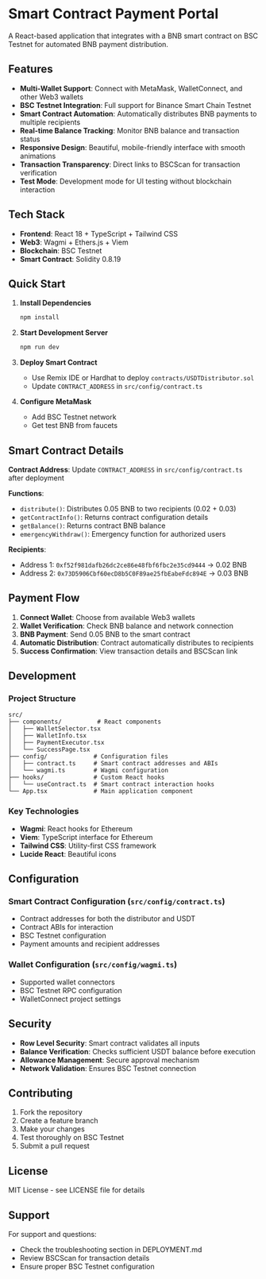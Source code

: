 # Smart Contract Payment Portal

A React-based application that integrates with a BNB smart contract on BSC Testnet for automated BNB payment distribution.

## Features

- **Multi-Wallet Support**: Connect with MetaMask, WalletConnect, and other Web3 wallets
- **BSC Testnet Integration**: Full support for Binance Smart Chain Testnet
- **Smart Contract Automation**: Automatically distributes BNB payments to multiple recipients
- **Real-time Balance Tracking**: Monitor BNB balance and transaction status
- **Responsive Design**: Beautiful, mobile-friendly interface with smooth animations
- **Transaction Transparency**: Direct links to BSCScan for transaction verification
- **Test Mode**: Development mode for UI testing without blockchain interaction

## Tech Stack

- **Frontend**: React 18 + TypeScript + Tailwind CSS
- **Web3**: Wagmi + Ethers.js + Viem
- **Blockchain**: BSC Testnet
- **Smart Contract**: Solidity 0.8.19

## Quick Start

1. **Install Dependencies**
   ```bash
   npm install
   ```

2. **Start Development Server**
   ```bash
   npm run dev
   ```

3. **Deploy Smart Contract**
   - Use Remix IDE or Hardhat to deploy `contracts/USDTDistributor.sol`
   - Update `CONTRACT_ADDRESS` in `src/config/contract.ts`

4. **Configure MetaMask**
   - Add BSC Testnet network
   - Get test BNB from faucets

## Smart Contract Details

**Contract Address**: Update `CONTRACT_ADDRESS` in `src/config/contract.ts` after deployment

**Functions**:
- `distribute()`: Distributes 0.05 BNB to two recipients (0.02 + 0.03)
- `getContractInfo()`: Returns contract configuration details
- `getBalance()`: Returns contract BNB balance
- `emergencyWithdraw()`: Emergency function for authorized users

**Recipients**:
- Address 1: `0xf52f981dafb26dc2ce86e48fbf6fbc2e35cd9444` → 0.02 BNB
- Address 2: `0x73D5906Cbf60ecD8b5C0F89ae25fbEabeFdc894E` → 0.03 BNB

## Payment Flow

1. **Connect Wallet**: Choose from available Web3 wallets
2. **Wallet Verification**: Check BNB balance and network connection
3. **BNB Payment**: Send 0.05 BNB to the smart contract
4. **Automatic Distribution**: Contract automatically distributes to recipients
5. **Success Confirmation**: View transaction details and BSCScan link

## Development

### Project Structure
```
src/
├── components/          # React components
│   ├── WalletSelector.tsx
│   ├── WalletInfo.tsx
│   ├── PaymentExecutor.tsx
│   └── SuccessPage.tsx
├── config/             # Configuration files
│   ├── contract.ts     # Smart contract addresses and ABIs
│   └── wagmi.ts        # Wagmi configuration
├── hooks/              # Custom React hooks
│   └── useContract.ts  # Smart contract interaction hooks
└── App.tsx             # Main application component
```

### Key Technologies
- **Wagmi**: React hooks for Ethereum
- **Viem**: TypeScript interface for Ethereum
- **Tailwind CSS**: Utility-first CSS framework
- **Lucide React**: Beautiful icons

## Configuration

### Smart Contract Configuration (`src/config/contract.ts`)
- Contract addresses for both the distributor and USDT
- Contract ABIs for interaction
- BSC Testnet configuration
- Payment amounts and recipient addresses

### Wallet Configuration (`src/config/wagmi.ts`)
- Supported wallet connectors
- BSC Testnet RPC configuration
- WalletConnect project settings

## Security

- **Row Level Security**: Smart contract validates all inputs
- **Balance Verification**: Checks sufficient USDT balance before execution
- **Allowance Management**: Secure approval mechanism
- **Network Validation**: Ensures BSC Testnet connection

## Contributing

1. Fork the repository
2. Create a feature branch
3. Make your changes
4. Test thoroughly on BSC Testnet
5. Submit a pull request

## License

MIT License - see LICENSE file for details

## Support

For support and questions:
- Check the troubleshooting section in DEPLOYMENT.md
- Review BSCScan for transaction details
- Ensure proper BSC Testnet configuration